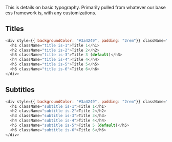 This is details on basic typography. Primarily pulled from whatever our base css framework is, with any
customizations.


## Titles 
```js
<div style={{ backgroundColor: "#3a4249", padding: "2rem"}} className="content">
  <h1 className="title is-1">Title 1</h1>
  <h2 className="title is-2">Title 2</h2>
  <h3 className="title is-3">Title 3 (default)</h3>
  <h4 className="title is-4">Title 4</h4>
  <h5 className="title is-5">Title 5</h5>
  <h6 className="title is-6">Title 6</h6>
</div>
```
## Subtitles
```js
<div style={{ backgroundColor: "#3a4249", padding: "2rem"}} className="content">
  <h1 className="subtitle is-1">Title 1</h1>
  <h2 className="subtitle is-2">Title 2</h2>
  <h3 className="subtitle is-3">Title 3</h3>
  <h4 className="subtitle is-4">Title 4</h4>
  <h5 className="subtitle is-5">Title 5 (default)</h5>
  <h6 className="subtitle is-6">Title 6</h6>
</div>
```
